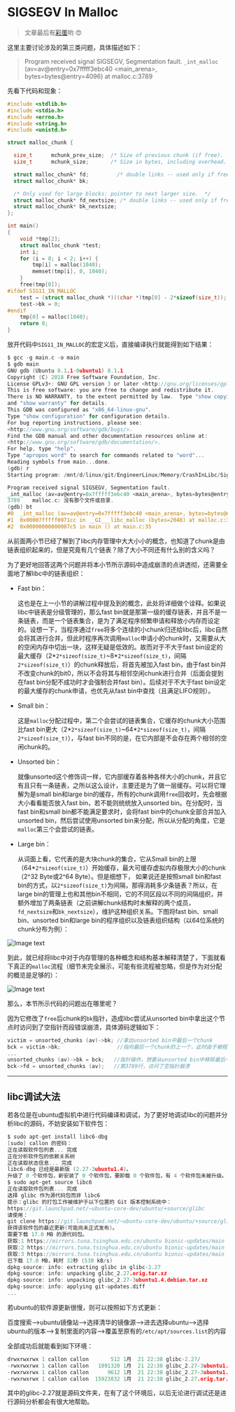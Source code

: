 # SIGSEGV In Malloc

> 文章最后有[彩蛋](#libc调试大法)哟 :heart_eyes:

这里主要讨论涉及的第三类问题，具体描述如下：

> Program received signal SIGSEGV, Segmentation fault. `_int_malloc` (av=av@entry=0x7fffff3ebc40 <main_arena>, bytes=bytes@entry=4096) at malloc.c:3789

先看下代码和现象：

```c
#include <stdlib.h>
#include <stdio.h>
#include <errno.h>
#include <string.h>
#include <unistd.h>

struct malloc_chunk {

  size_t      mchunk_prev_size;  /* Size of previous chunk (if free).  */
  size_t      mchunk_size;       /* Size in bytes, including overhead. */

  struct malloc_chunk* fd;         /* double links -- used only if free. */
  struct malloc_chunk* bk;

  /* Only used for large blocks: pointer to next larger size.  */
  struct malloc_chunk* fd_nextsize; /* double links -- used only if free. */
  struct malloc_chunk* bk_nextsize;
};

int main()
{
    void *tmp[2]; 
    struct malloc_chunk *test;
    int i;
    for (i = 0; i < 2; i++) {
        tmp[i] = malloc(1040);
        memset(tmp[i], 0, 1040);
    }    
    free(tmp[0]);
#ifdef SIG11_IN_MALLOC
    test = (struct malloc_chunk *)((char *)tmp[0] - 2*sizeof(size_t));
    test->bk = 0;
#endif
    tmp[0] = malloc(1040);
	return 0;
}
```

放开代码中`SIG11_IN_MALLOC`的宏定义后，直接编译执行就能得到如下结果：

```c
$ gcc -g main.c -o main
$ gdb main
GNU gdb (Ubuntu 8.1.1-0ubuntu1) 8.1.1
Copyright (C) 2018 Free Software Foundation, Inc.
License GPLv3+: GNU GPL version 3 or later <http://gnu.org/licenses/gpl.html>
This is free software: you are free to change and redistribute it.
There is NO WARRANTY, to the extent permitted by law.  Type "show copying"
and "show warranty" for details.
This GDB was configured as "x86_64-linux-gnu".
Type "show configuration" for configuration details.
For bug reporting instructions, please see:
<http://www.gnu.org/software/gdb/bugs/>.
Find the GDB manual and other documentation resources online at:
<http://www.gnu.org/software/gdb/documentation/>.
For help, type "help".
Type "apropos word" to search for commands related to "word"...
Reading symbols from main...done.
(gdb) r
Starting program: /mnt/d/linux/git/EngineerLinux/Memory/CrashInLibc/Sig11InMalloc/code/main

Program received signal SIGSEGV, Segmentation fault.
_int_malloc (av=av@entry=0x7fffff3ebc40 <main_arena>, bytes=bytes@entry=2048) at malloc.c:3789
3789    malloc.c: 没有那个文件或目录.
(gdb) bt
#0  _int_malloc (av=av@entry=0x7fffff3ebc40 <main_arena>, bytes=bytes@entry=2048) at malloc.c:3789
#1  0x00007fffff0971cc in __GI___libc_malloc (bytes=2048) at malloc.c:3067
#2  0x00000000080007c5 in main () at main.c:35
```

从前面两小节已经了解到了libc内存管理中大大小小的概念，也知道了chunk是由链表组织起来的，但是究竟有几个链表？除了大小不同还有什么别的含义吗？

为了更好地回答这两个问题并将本小节所示源码中造成崩溃的点讲透彻，还需要全面地了解libc中的链表组织：

- Fast bin：

  这也是在上一小节的讲解过程中提及到的概念，此处将详细做个诠释。如果说libc中链表是分级管理的，那么fast bin就是那第一级的缓存链表，并且不是一条链表，而是一个链表集合，是为了满足程序频繁申请和释放小内存而设定的。设想一下，当程序通过`free`将多个连续的小chunk归还给libc后，libc自然会将其进行合并，但此时程序再次调用`malloc`申请小的chunk时，又需要从大的空闲内存中切出一块，这样无疑是低效的。故而对于不大于fast bin设定的最大缓存（2*`2*sizeof(size_t)`~8\*`2*sizeof(size_t)`，间隔`2*sizeof(size_t)`）的chunk释放后，将首先被加入fast bin，由于fast bin并不改变chunk的bit0，所以不会将其与相邻空闲chunk进行合并（后面会提到在fast bin分配不成功时才会强制合并fast bin）。后续对于不大于fast bin设定的最大缓存的chunk申请，也优先从fast bin中查找（且满足LIFO规则）。

- Small bin：

  这是`malloc`分配过程中，第二个会尝试的链表集合，它缓存的chunk大小范围比fast bin更大（2*`2*sizeof(size_t)`~64\*`2*sizeof(size_t)`，间隔`2*sizeof(size_t)`），与fast bin不同的是，在它内部是不会存在两个相邻的空闲chunk的。

- Unsorted bin：

  就像unsorted这个修饰词一样，它内部缓存着各种各样大小的chunk，并且它有且只有一条链表，之所以这么设计，主要还是为了做一层缓存。可以将它理解为是small bin和large bin的缓存，所有的chunk调用`free`回收时，先会根据大小看看能否放入fast bin，若不能则统统放入unsorted bin。在分配时，当fast bin和small bin都不能满足要求时，会将fast bin中的chunk全部合并加入unsorted bin，然后尝试使用unsorted bin来分配，所以从分配的角度，它是`malloc`第三个会尝试的链表。

- Large bin：

  从词面上看，它代表的是大块chunk的集合，它从Small bin的上限（64\*`2*sizeof(size_t)`）开始缓存，最大可缓存虚拟内存极限大小的chunk（2^32 Byte或2^64 Byte）。但是细想下， 如果说还是按照small bin和fast bin的方式，以`2*sizeof(size_t)`为间隔，那得消耗多少条链表？所以，在large bin的管理上也和其他bin不相同，它的不同区段以不同的间隔组织，并额外增加了两条链表（之前讲解chunk结构时未解释的两个成员，`fd_nextsize`和`bk_nextsize`），维护这种组织关系。下图将fast bin、small bin、unsorted bin和large bin的程序组织以及链表组织结构（以64位系统的chunk分布为例）：

![Image text](../../../img-storage/%E9%93%BE%E8%A1%A8%E7%BB%84%E7%BB%87.PNG)

到此，就已经将libc中对于内存管理的各种概念和结构基本解释清楚了，下面就看下真正的`malloc`流程（细节未完全展示，可能有些流程被忽略，但是作为对分配的概览是足够的）：

![Image text](../../../img-storage/malloc%E6%B5%81%E7%A8%8B.png)



那么，本节所示代码的问题出在哪里呢？

因为它修改了`free`后chunk的`bk`指针，造成libc尝试从unsorted bin中拿出这个节点时访问到了空指针而段错误崩溃，具体源码逻辑如下：

```c
victim = unsorted_chunks (av)->bk; //拿出unsorted bin中最后一个chunk
bck = victim->bk;                  //指向最后一个chunk的上一个，此时由于被程序破坏了，所以bck=0
...
unsorted_chunks (av)->bk = bck;   //指针操作，想要从unsorted bin中移除最后一个chunk节点
bck->fd = unsorted_chunks (av);   //第3789行，访问了空指针崩溃
```

---

## libc调试大法

若各位是在ubuntu虚拟机中进行代码编译和调试，为了更好地调试libc的问题并分析libc的源码，不妨安装如下软件包：

```c
$ sudo apt-get install libc6-dbg
[sudo] callon 的密码：
正在读取软件包列表... 完成
正在分析软件包的依赖关系树
正在读取状态信息... 完成
libc6-dbg 已经是最新版 (2.27-3ubuntu1.4)。
升级了 0 个软件包，新安装了 0 个软件包，要卸载 0 个软件包，有 4 个软件包未被升级。
$ sudo apt-get source libc6
正在读取软件包列表... 完成
选择 glibc 作为源代码包而非 libc6
提示：glibc 的打包工作被维护于以下位置的 Git 版本控制系统中：
https://git.launchpad.net/~ubuntu-core-dev/ubuntu/+source/glibc
请使用：
git clone https://git.launchpad.net/~ubuntu-core-dev/ubuntu/+source/glibc
获得该软件包的最近更新(可能尚未正式发布)。
需要下载 17.0 MB 的源代码包。
获取:1 https://mirrors.tuna.tsinghua.edu.cn/ubuntu bionic-updates/main glibc 2.27-3ubuntu1.4 (dsc) [9,612 B]
获取:2 https://mirrors.tuna.tsinghua.edu.cn/ubuntu bionic-updates/main glibc 2.27-3ubuntu1.4 (tar) [15.9 MB]
获取:3 https://mirrors.tuna.tsinghua.edu.cn/ubuntu bionic-updates/main glibc 2.27-3ubuntu1.4 (diff) [1,091 kB]
已下载 17.0 MB，耗时 32秒 (530 kB/s)
dpkg-source: info: extracting glibc in glibc-2.27
dpkg-source: info: unpacking glibc_2.27.orig.tar.xz
dpkg-source: info: unpacking glibc_2.27-3ubuntu1.4.debian.tar.xz
dpkg-source: info: applying git-updates.diff
...
```

若ubuntu的软件源更新很慢，则可以按照如下方式更新：

百度搜索–>ubuntu镜像站–>选择清华的镜像源–>进去选择ubuntu—>选择ubuntu的版本–>复制里面的内容–>覆盖至原有的`/etc/apt/sources.list`的内容

全部成功后就能看到如下环境：

```c
drwxrwxrwx 1 callon callon       512 1月  21 22:38 glibc-2.27/
-rwxrwxrwx 1 callon callon   1091320 1月  21 22:38 glibc_2.27-3ubuntu1.4.debian.tar.xz*
-rwxrwxrwx 1 callon callon      9612 1月  21 22:38 glibc_2.27-3ubuntu1.4.dsc*
-rwxrwxrwx 1 callon callon  15923832 1月  21 22:38 glibc_2.27.orig.tar.xz*
```

其中的glibc-2.27就是源码文件夹，在有了这个环境后，以后无论进行调试还是进行源码分析都会有很大地帮助。

